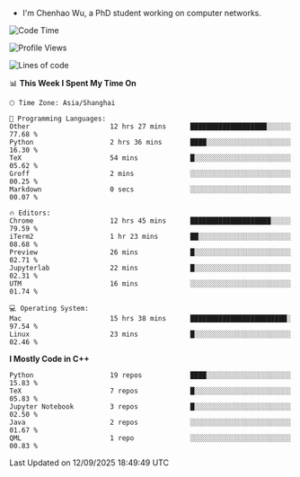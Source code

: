 - I'm Chenhao Wu, a PhD student working on computer networks.

<!--START_SECTION:waka-->
![Code Time](http://img.shields.io/badge/Code%20Time-864%20hrs%2016%20mins-blue)

![Profile Views](http://img.shields.io/badge/Profile%20Views-0-blue)

![Lines of code](https://img.shields.io/badge/From%20Hello%20World%20I%27ve%20Written-12.4%20million%20lines%20of%20code-blue)

📊 **This Week I Spent My Time On** 

```text
🕑︎ Time Zone: Asia/Shanghai

💬 Programming Languages: 
Other                    12 hrs 27 mins      ███████████████████░░░░░░   77.68 % 
Python                   2 hrs 36 mins       ████░░░░░░░░░░░░░░░░░░░░░   16.30 % 
TeX                      54 mins             █░░░░░░░░░░░░░░░░░░░░░░░░   05.62 % 
Groff                    2 mins              ░░░░░░░░░░░░░░░░░░░░░░░░░   00.25 % 
Markdown                 0 secs              ░░░░░░░░░░░░░░░░░░░░░░░░░   00.07 % 

🔥 Editors: 
Chrome                   12 hrs 45 mins      ████████████████████░░░░░   79.59 % 
iTerm2                   1 hr 23 mins        ██░░░░░░░░░░░░░░░░░░░░░░░   08.68 % 
Preview                  26 mins             █░░░░░░░░░░░░░░░░░░░░░░░░   02.71 % 
Jupyterlab               22 mins             █░░░░░░░░░░░░░░░░░░░░░░░░   02.31 % 
UTM                      16 mins             ░░░░░░░░░░░░░░░░░░░░░░░░░   01.74 % 

💻 Operating System: 
Mac                      15 hrs 38 mins      ████████████████████████░   97.54 % 
Linux                    23 mins             █░░░░░░░░░░░░░░░░░░░░░░░░   02.46 % 
```

**I Mostly Code in C++** 

```text
Python                   19 repos            ████░░░░░░░░░░░░░░░░░░░░░   15.83 % 
TeX                      7 repos             █░░░░░░░░░░░░░░░░░░░░░░░░   05.83 % 
Jupyter Notebook         3 repos             █░░░░░░░░░░░░░░░░░░░░░░░░   02.50 % 
Java                     2 repos             ░░░░░░░░░░░░░░░░░░░░░░░░░   01.67 % 
QML                      1 repo              ░░░░░░░░░░░░░░░░░░░░░░░░░   00.83 % 
```




 Last Updated on 12/09/2025 18:49:49 UTC
<!--END_SECTION:waka-->
